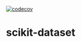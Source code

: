 [![codecov](https://codecov.io/gh/hadi-gharibi/scikit-dataset/branch/main/graph/badge.svg?token=ZU9NJSCIQI)](https://codecov.io/gh/hadi-gharibi/scikit-dataset)

# scikit-dataset